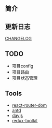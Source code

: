 ## 简介

## 更新日志

[CHANGELOG]('CHANGELOG.md')

## TODO

- 项目config
- 项目路由
- 项目状态管理

## Tools

- [react-router-dom](https://reactrouter.com/en/main)
- [antd]()
- [dayjs]()
- [redux-toolkit](https://cn.redux.js.org/redux-toolkit/overview/)